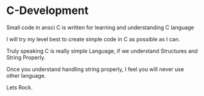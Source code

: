# C-Development

Small code in ansci C is written for learning and understanding C language

I will try my level best to create simple code in C as possible as I can. 

Truly speaking C is really simple Language, if we understand Structures and String Properly.

Once  you understand handling string properly, I feel you will never use other language.

Lets Rock.
